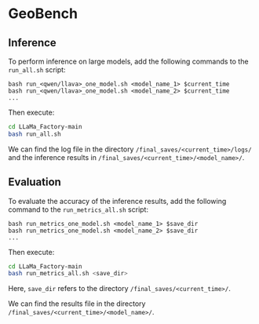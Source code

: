 # GeoBench

## Inference

To perform inference on large models, add the following commands to the `run_all.sh` script:  

```
bash run_<qwen/llava>_one_model.sh <model_name_1> $current_time  
bash run_<qwen/llava>_one_model.sh <model_name_2> $current_time  
...  
```  

Then execute:  
```bash  
cd LLaMa_Factory-main  
bash run_all.sh  
```  

We can find the log file in the directory `/final_saves/<current_time>/logs/` and the inference results in `/final_saves/<current_time>/<model_name>/`.  

## Evaluation  

To evaluate the accuracy of the inference results, add the following command to the `run_metrics_all.sh` script:  

```
bash run_metrics_one_model.sh <model_name_1> $save_dir
bash run_metrics_one_model.sh <model_name_2> $save_dir
...
```  

Then execute:  
```bash  
cd LLaMa_Factory-main  
bash run_metrics_all.sh <save_dir>  
```  
Here, `save_dir` refers to the directory `/final_saves/<current_time>/`.  

We can find the results file in the directory `/final_saves/<current_time>/<model_name>/`.
